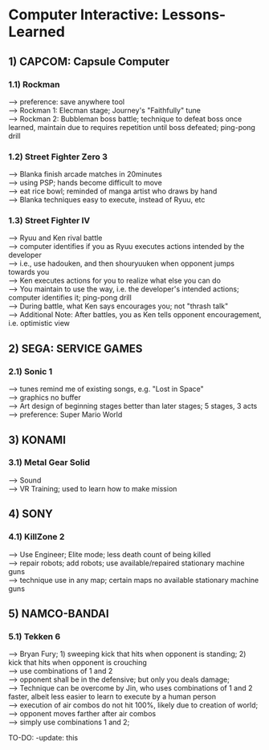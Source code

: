 # Computer Interactive: Lessons-Learned

## 1) CAPCOM: Capsule Computer
### 1.1) Rockman
--> preference: save anywhere tool<br/>
--> Rockman 1: Elecman stage; Journey's "Faithfully" tune<br/>
--> Rockman 2: Bubbleman boss battle; technique to defeat boss once learned, maintain due to requires repetition until boss defeated; ping-pong drill<br/>

### 1.2) Street Fighter Zero 3
--> Blanka finish arcade matches in 20minutes<br/>
--> using PSP; hands become difficult to move<br/>
--> eat rice bowl; reminded of manga artist who draws by hand<br/>
--> Blanka techniques easy to execute, instead of Ryuu, etc<br/>

### 1.3) Street Fighter IV
--> Ryuu and Ken rival battle<br/>
--> computer identifies if you as Ryuu executes actions intended by the developer<br/>
--> i.e., use hadouken, and then shouryuuken when opponent jumps towards you<br/>
--> Ken executes actions for you to realize what else you can do<br/>
--> You maintain to use the way, i.e. the developer's intended actions; computer identifies it; ping-pong drill<br/>
--> During battle, what Ken says encourages you; not "thrash talk"<br/>
--> Additional Note: After battles, you as Ken tells opponent encouragement, i.e. optimistic view<br/>

## 2) SEGA: SERVICE GAMES
### 2.1) Sonic 1
--> tunes remind me of existing songs, e.g. "Lost in Space"<br/>
--> graphics no buffer<br/>
--> Art design of beginning stages better than later stages; 5 stages, 3 acts<br/>
--> preference: Super Mario World<br/>

## 3) KONAMI
### 3.1) Metal Gear Solid
--> Sound<br/>
--> VR Training; used to learn how to make mission<br/>

## 4) SONY
### 4.1) KillZone 2
--> Use Engineer; Elite mode; less death count of being killed<br/>
--> repair robots; add robots; use available/repaired stationary machine guns<br/>
--> technique use in any map; certain maps no available stationary machine guns<br/>

## 5) NAMCO-BANDAI
### 5.1) Tekken 6
--> Bryan Fury; 1) sweeping kick that hits when opponent is standing; 2) kick that hits when opponent is crouching<br/>
--> use combinations of 1 and 2<br/>
--> opponent shall be in the defensive; but only you deals damage;<br/>
--> Technique can be overcome by Jin, who uses combinations of 1 and 2 faster, albeit less easier to learn to execute by a human person<br/>
--> execution of air combos do not hit 100%, likely due to creation of world; <br/>
--> opponent moves farther after air combos<br/>
--> simply use combinations 1 and 2;<br/>

TO-DO: -update: this
